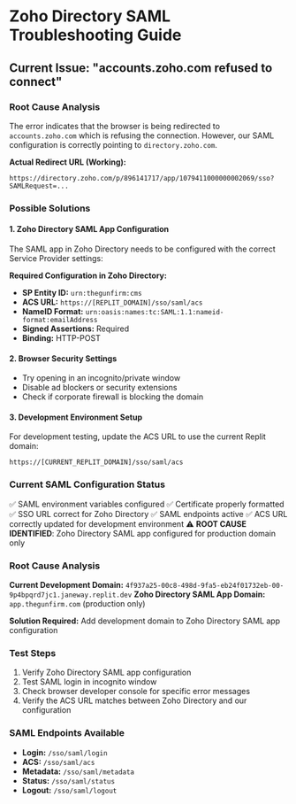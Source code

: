 # Zoho Directory SAML Troubleshooting Guide

## Current Issue: "accounts.zoho.com refused to connect"

### Root Cause Analysis

The error indicates that the browser is being redirected to `accounts.zoho.com` which is refusing the connection. However, our SAML configuration is correctly pointing to `directory.zoho.com`.

**Actual Redirect URL (Working):**
```
https://directory.zoho.com/p/896141717/app/1079411000000002069/sso?SAMLRequest=...
```

### Possible Solutions

#### 1. Zoho Directory SAML App Configuration
The SAML app in Zoho Directory needs to be configured with the correct Service Provider settings:

**Required Configuration in Zoho Directory:**
- **SP Entity ID:** `urn:thegunfirm:cms`
- **ACS URL:** `https://[REPLIT_DOMAIN]/sso/saml/acs`
- **NameID Format:** `urn:oasis:names:tc:SAML:1.1:nameid-format:emailAddress`
- **Signed Assertions:** Required
- **Binding:** HTTP-POST

#### 2. Browser Security Settings
- Try opening in an incognito/private window
- Disable ad blockers or security extensions
- Check if corporate firewall is blocking the domain

#### 3. Development Environment Setup
For development testing, update the ACS URL to use the current Replit domain:
```
https://[CURRENT_REPLIT_DOMAIN]/sso/saml/acs
```

### Current SAML Configuration Status
✅ SAML environment variables configured
✅ Certificate properly formatted
✅ SSO URL correct for Zoho Directory
✅ SAML endpoints active
✅ ACS URL correctly updated for development environment
⚠️  **ROOT CAUSE IDENTIFIED**: Zoho Directory SAML app configured for production domain only

### Root Cause Analysis
**Current Development Domain:** `4f937a25-00c8-498d-9fa5-eb24f01732eb-00-9p4bpqrd7jc1.janeway.replit.dev`
**Zoho Directory SAML App Domain:** `app.thegunfirm.com` (production only)

**Solution Required:** Add development domain to Zoho Directory SAML app configuration

### Test Steps
1. Verify Zoho Directory SAML app configuration
2. Test SAML login in incognito window
3. Check browser developer console for specific error messages
4. Verify the ACS URL matches between Zoho Directory and our configuration

### SAML Endpoints Available
- **Login:** `/sso/saml/login`
- **ACS:** `/sso/saml/acs`
- **Metadata:** `/sso/saml/metadata`
- **Status:** `/sso/saml/status`
- **Logout:** `/sso/saml/logout`